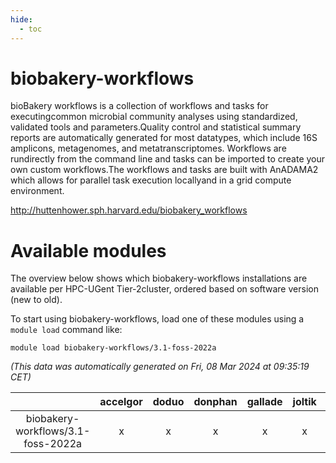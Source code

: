 ```yaml
---
hide:
  - toc
---
```


biobakery-workflows
===================


bioBakery workflows is a collection of workflows and tasks for executingcommon microbial community analyses using standardized, validated tools and parameters.Quality control and statistical summary reports are automatically generated for most datatypes, which include 16S amplicons, metagenomes, and metatranscriptomes. Workflows are rundirectly from the command line and tasks can be imported to create your own custom workflows.The workflows and tasks are built with AnADAMA2 which allows for parallel task execution locallyand in a grid compute environment.

http://huttenhower.sph.harvard.edu/biobakery_workflows
# Available modules


The overview below shows which biobakery-workflows installations are available per HPC-UGent Tier-2cluster, ordered based on software version (new to old).

To start using biobakery-workflows, load one of these modules using a `module load` command like:

```shell
module load biobakery-workflows/3.1-foss-2022a
```

*(This data was automatically generated on Fri, 08 Mar 2024 at 09:35:19 CET)*  

| |accelgor|doduo|donphan|gallade|joltik|skitty|
| :---: | :---: | :---: | :---: | :---: | :---: | :---: |
|biobakery-workflows/3.1-foss-2022a|x|x|x|x|x|x|
